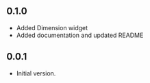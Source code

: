 ## 0.1.0
- Added Dimension widget
- Added documentation and updated README

## 0.0.1

- Initial version.
